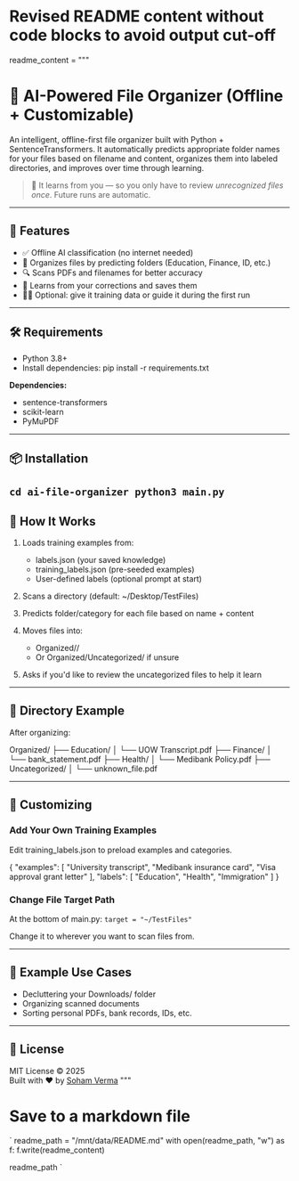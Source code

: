 # Revised README content without code blocks to avoid output cut-off
readme_content = """
# 📁 AI-Powered File Organizer (Offline + Customizable)

An intelligent, offline-first file organizer built with Python + SentenceTransformers. It automatically predicts appropriate folder names for your files based on filename and content, organizes them into labeled directories, and improves over time through learning.

> 🧠 It learns from you — so you only have to review *unrecognized files once*. Future runs are automatic.

---

## 🚀 Features

- ✅ Offline AI classification (no internet needed)
- 📂 Organizes files by predicting folders (Education, Finance, ID, etc.)
- 🔍 Scans PDFs and filenames for better accuracy
- 🧠 Learns from your corrections and saves them
- 🧑‍🏫 Optional: give it training data or guide it during the first run

---

## 🛠 Requirements

- Python 3.8+
- Install dependencies:
  pip install -r requirements.txt

**Dependencies:**

- sentence-transformers
- scikit-learn
- PyMuPDF

---

## 📦 Installation
`
  cd ai-file-organizer
  python3 main.py
`
---

## 🧠 How It Works

1. Loads training examples from:
   - labels.json (your saved knowledge)
   - training_labels.json (pre-seeded examples)
   - User-defined labels (optional prompt at start)

2. Scans a directory (default: ~/Desktop/TestFiles)

3. Predicts folder/category for each file based on name + content

4. Moves files into:
   - Organized/<Predicted Category>/
   - Or Organized/Uncategorized/ if unsure

5. Asks if you'd like to review the uncategorized files to help it learn

---

## 📁 Directory Example

After organizing:

Organized/
├── Education/
│   └── UOW Transcript.pdf
├── Finance/
│   └── bank_statement.pdf
├── Health/
│   └── Medibank Policy.pdf
├── Uncategorized/
│   └── unknown_file.pdf

---

## 🧪 Customizing

### Add Your Own Training Examples

Edit training_labels.json to preload examples and categories.

{
  "examples": [
    "University transcript",
    "Medibank insurance card",
    "Visa approval grant letter"
  ],
  "labels": [
    "Education",
    "Health",
    "Immigration"
  ]
}

### Change File Target Path

At the bottom of main.py:
  `target = "~/TestFiles"`

Change it to wherever you want to scan files from.

---

## 🔄 Example Use Cases

- Decluttering your Downloads/ folder
- Organizing scanned documents
- Sorting personal PDFs, bank records, IDs, etc.

---


## 📄 License

MIT License © 2025  
Built with ❤️ by [Soham Verma](https://github.com/soham-verma)
"""

# Save to a markdown file
`
readme_path = "/mnt/data/README.md"
with open(readme_path, "w") as f:
    f.write(readme_content)

readme_path
`